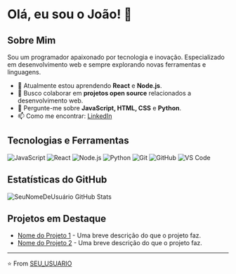 # Olá, eu sou o João! 👋

## Sobre Mim
Sou um programador apaixonado por tecnologia e inovação. Especializado em desenvolvimento web e sempre explorando novas ferramentas e linguagens.

- 🌱 Atualmente estou aprendendo **React** e **Node.js**.
- 👯 Busco colaborar em **projetos open source** relacionados a desenvolvimento web.
- 💬 Pergunte-me sobre **JavaScript, HTML, CSS** e **Python**.
- 📫 Como me encontrar: [LinkedIn](LINK_DO_SEU_LINKEDIN)

## Tecnologias e Ferramentas
![JavaScript](https://img.shields.io/badge/-JavaScript-black?style=flat-square&logo=javascript)
![React](https://img.shields.io/badge/-React-black?style=flat-square&logo=react)
![Node.js](https://img.shields.io/badge/-Node.js-black?style=flat-square&logo=node.js)
![Python](https://img.shields.io/badge/-Python-black?style=flat-square&logo=python)
![Git](https://img.shields.io/badge/-Git-black?style=flat-square&logo=git)
![GitHub](https://img.shields.io/badge/-GitHub-black?style=flat-square&logo=github)
![VS Code](https://img.shields.io/badge/-VS%20Code-black?style=flat-square&logo=visual-studio-code)

## Estatísticas do GitHub
![SeuNomeDeUsuário GitHub Stats](https://github-readme-stats.vercel.app/api?username=SEU_USUARIO&show_icons=true)

## Projetos em Destaque
- [Nome do Projeto 1](LINK_DO_PROJETO) - Uma breve descrição do que o projeto faz.
- [Nome do Projeto 2](LINK_DO_PROJETO) - Uma breve descrição do que o projeto faz.

---

⭐️ From [SEU_USUARIO](https://github.com/SEU_USUARIO)
